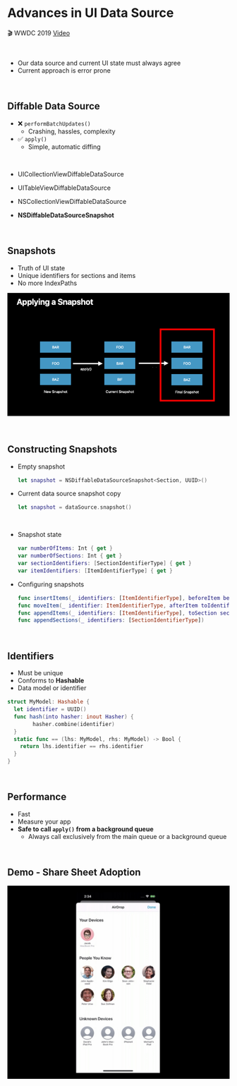 # Advances in UI Data Source

🎬 WWDC 2019 [Video](https://developer.apple.com/videos/play/wwdc2019/220/)

<br>

- Our data source and current UI state must always agree
- Current approach is error prone

<br>

## Diffable Data Source

- ❌ `performBatchUpdates()`
  - Crashing, hassles, complexity
- ✅ `apply()` 
  - Simple, automatic diffing

<br>

- UICollectionViewDiffableDataSource
- UITableViewDiffableDataSource
- NSCollectionViewDiffableDataSource

- **NSDiffableDataSourceSnapshot**

<br>

## Snapshots

- Truth of UI state
- Unique identifiers for sections and items
- No more IndexPaths

![Advances_in_UI_Data_Source_1](./images/Advances_in_UI_Data_Source_1.png)

<br>

## Constructing Snapshots

- Empty snapshot

  ```swift
  let snapshot = NSDiffableDataSourceSnapshot<Section, UUID>()
  ```

- Current data source snapshot copy

  ```swift
  let snapshot = dataSource.snapshot()
  ```

<br>

- Snapshot state

  ```swift
  var numberOfItems: Int { get }
  var numberOfSections: Int { get }
  var sectionIdentifiers: [SectionIdentifierType] { get }
  var itemIdentifiers: [ItemIdentifierType] { get }
  ```

- Configuring snapshots

  ```swift
  func insertItems(_ identifiers: [ItemIdentifierType], beforeItem beforeIdentifier: ItemIdentifierType)
  func moveItem(_ identifier: ItemIdentifierType, afterItem toIdentifier: ItemIdentifierType)
  func appendItems(_ identifiers: [ItemIdentifierType], toSection sectionIdentifier: SectionIdentifierType? = nil)
  func appendSections(_ identifiers: [SectionIdentifierType]) 
  ```

<br>

## Identifiers

- Must be unique
- Conforms to **Hashable**
- Data model or identifier

```swift
struct MyModel: Hashable {
  let identifier = UUID()
  func hash(into hasher: inout Hasher) {
		hasher.combine(identifier)
  }
  static func == (lhs: MyModel, rhs: MyModel) -> Bool {
    return lhs.identifier == rhs.identifier
  }
}
```

<br>

## Performance

- Fast
- Measure your app
- **Safe to call `apply()` from a background queue**
  - Always call exclusively from the main queue or a background queue

<br>

## Demo - Share Sheet Adoption

![Advances_in_UI_Data_Source_2](./images/Advances_in_UI_Data_Source_2.jpg)

